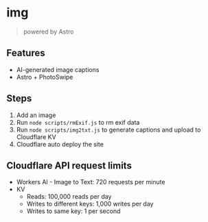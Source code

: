 # img

> powered by Astro

## Features

- AI-generated image captions
- Astro + PhotoSwipe

## Steps

1. Add an image
2. Run `node scripts/rmExif.js` to rm exif data
3. Run `node scripts/img2txt.js` to generate captions and upload to Cloudflare KV
4. Cloudflare auto deploy the site

## Cloudflare API request limits

- Workers AI - Image to Text: 720 requests per minute
- KV
  - Reads: 100,000 reads per day
  - Writes to different keys: 1,000 writes per day
  - Writes to same key: 1 per second
